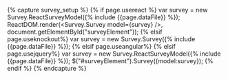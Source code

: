 {% capture survey_setup %}
{% if page.usereact %}
var survey = new Survey.ReactSurveyModel({% include {{page.dataFile}} %});
ReactDOM.render(<Survey.Survey model={survey} />, document.getElementById("surveyElement"));
{% elsif page.useknockout%}
var survey = new Survey.Survey({% include {{page.dataFile}} %});
{% elsif page.useangular%}
{% elsif page.usejquery%}
var survey = new Survey.ReactSurveyModel({% include {{page.dataFile}} %});
$("#surveyElement").Survey({model:survey});
{% endif %}
{% endcapture %}